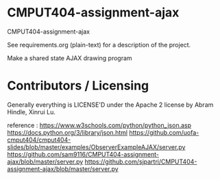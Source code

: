 CMPUT404-assignment-ajax
==============================

CMPUT404-assignment-ajax

See requirements.org (plain-text) for a description of the project.

Make a shared state AJAX drawing program

Contributors / Licensing
========================

Generally everything is LICENSE'D under the Apache 2 license by Abram Hindle, Xinrui Lu.

reference :
https://www.w3schools.com/python/python_json.asp
https://docs.python.org/3/library/json.html
https://github.com/uofa-cmput404/cmput404-slides/blob/master/examples/ObserverExampleAJAX/server.py
https://github.com/sam9116/CMPUT404-assignment-ajax/blob/master/server.py
https://github.com/sjpartri/CMPUT404-assignment-ajax/blob/master/server.py

